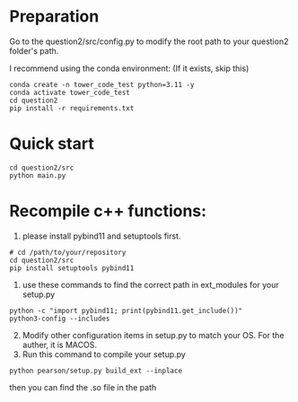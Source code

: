 # Preparation

Go to the question2/src/config.py to modify the root path to your question2 folder's path.

I recommend using the conda environment: (If it exists, skip this)
```shell
conda create -n tower_code_test python=3.11 -y
conda activate tower_code_test
cd question2
pip install -r requirements.txt
```

# Quick start
```shell
cd question2/src
python main.py
```

# Recompile c++ functions:

1. please install pybind11 and setuptools first.
```shell
# cd /path/to/your/repository
cd question2/src
pip install setuptools pybind11
```
1. use these commands to find the correct path in ext_modules for your setup.py
```shell
python -c "import pybind11; print(pybind11.get_include())"
python3-config --includes
```
2. Modify other configuration items in setup.py to match your OS. For the auther, it is MACOS.
3. Run this command to compile your setup.py
```shell
python pearson/setup.py build_ext --inplace
```
then you can find the .so file in the path


